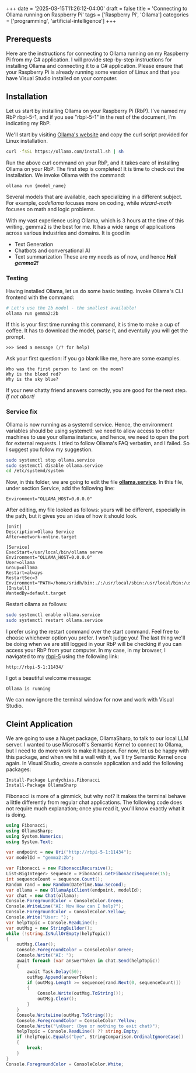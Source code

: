 +++
date = '2025-03-15T11:26:12-04:00'
draft = false
title = 'Connecting to Ollama running on Raspberry Pi'
tags = ['Raspberry Pi', 'Ollama']
categories = ['programming', 'artificial-intelligence']
+++

## Prerequests
Here are the instructions for connecting to Ollama running on my Raspberry Pi from my C# application. I will provide step-by-step instructions for installing Ollama and connecting it to a C# application. Please ensure that your Raspberry Pi is already running some version of Linux and that you have Visual Studio installed on your computer.


## Installation
Let us start by installing Ollama on your Raspberry Pi (RbP). I've named my RbP rbpi-5-1, and if you see "rbpi-5-1" in the rest of the document, I'm indicating my RbP.

We'll start by visiting [Ollama's website](https://ollama.com/) and copy the curl script provided for Linux installation.

```sh
curl -fsSL https://ollama.com/install.sh | sh
```
Run the above curl command on your RbP, and it takes care of installing Ollama on your RbP. The first step is completed! It is time to check out the installation. We invoke Ollama with the command:
```sh
ollama run {model_name}
```
Several models that are available, each specializing in a different subject. For example, *codellama* focuses more on coding, while *wizard-math* focuses on math and logic problems.

With my vast experience using Ollama, which is 3 hours at the time of this writing, gemma2 is the best for me. It has a wide range of applications across various industries and domains. It is good in 

 - Text Generation
 - Chatbots and conversational AI
 - Text summarization
These are my needs as of now, and hence  ***Heil gemma2!***
### Testing
Having installed Ollama, let us do some basic testing. Invoke Ollama's CLI frontend with the command:
```sh
# Let's use the 2b model - the smallest available!
ollama run gemma2:2b
```
If this is your first time running this command, it is time to make a cup of coffee. It has to download the model, parse it, and eventully you will get the prompt.
```
>>> Send a message (/? for help)
```
Ask your first question: if you go blank like me, here are some examples.
```
Who was the first person to land on the moon?
Why is the blood red?
Why is the sky blue?
```
If your new chatty friend answers correctly, you are good for the next step. *If not abort!*

### Service fix
Ollama is now running as a systemd service. Hence, the environment variables should be using systemctl: we need to allow access to other machines to use your ollama instance, and hence, we need to open the port for external requests. I tried to follow Ollama's FAQ verbatim, and I failed. So I suggest you follow my suggestion.
```sh
sudo systemctl stop ollama.service
sudo systemctl disable ollama.service
cd /etc/systemd/system
```
Now, in this folder, we are going to edit the file  <u>**ollama.service**</u>. In this file, under section Service, add the following line:
```
Environment="OLLAMA_HOST=0.0.0.0"
```
After editing, my file looked as follows: yours will be different, especially in the path, but it gives you an idea of how it should look.
```
[Unit]
Description=Ollama Service
After=network-online.target

[Service]
ExecStart=/usr/local/bin/ollama serve
Environment="OLLAMA_HOST=0.0.0.0"
User=ollama
Group=ollama
Restart=always
RestartSec=3
Environment="PATH=/home/sridh/bin:./:/usr/local/sbin:/usr/local/bin:/usr/sbin:/usr/bin:/sbin:/bin:/usr/local/games:/usr/games:/home/sridh/bin:/home/sridh/.dotnet/tools"
[Install]
WantedBy=default.target
```
Restart ollama as follows:
```sh
sudo systemctl enable ollama.service
sudo systemctl restart ollama.service
```
I prefer using the restart command over the start command. Feel free to choose whichever option you prefer. I won't judge you!
The last thing we'll be doing when we are still logged in your RbP will be checking if you can access your RbP from your computer. In my case, in my browser, I navigated to my [rbpi-5](http://rbpi-5-1:11434/) using the following link:
```
http://rbpi-5-1:11434/
```
I got a beautiful welcome message:
```
Ollama is running
```
We can now ignore the terminal window for now and work with Visual Studio.

## Cleint Application
We are going to use a Nuget package, OllamaSharp, to talk to our local LLM server. I wanted to use Microsoft's Semantic Kernel to connect to Ollama, but I need to do more work to make it happen. For now, let us be happy with this package, and when we hit a wall with it, we'll try Semantic Kernel once again.
In Visual Studio, create a console application and add the following packages:
```
Install-Package Lyndychivs.Fibonacci
Install-Package OllamaSharp
```
Fibonacci is more of a gimmick, but why not? It makes the terminal behave a little differently from regular chat applications.
The following code does not require much explanation; once you read it, you'll know exactly what it is doing.
```cs
using Fibonacci;
using OllamaSharp;
using System.Numerics;
using System.Text;

var endpoint = new Uri("http://rbpi-5-1:11434");
var modelId = "gemma2:2b";

var Fibonacci = new FibonacciRecursive();
List<BigInteger> sequence = Fibonacci.GetFibonacciSequence(15);
int sequenceCount = sequence.Count();
Random rand = new Random(DateTime.Now.Second);
var ollama = new OllamaApiClient(endpoint, modelId);
var chat = new Chat(ollama);
Console.ForegroundColor = ConsoleColor.Green;
Console.WriteLine("AI: Now How can I help?");
Console.ForegroundColor = ConsoleColor.Yellow;
Console.Write("User: ");
var helpTopic = Console.ReadLine();
var outMsg = new StringBuilder();
while (!string.IsNullOrEmpty(helpTopic))
{
    outMsg.Clear();
    Console.ForegroundColor = ConsoleColor.Green;
    Console.Write("AI: ");
    await foreach (var answerToken in chat.Send(helpTopic))
    {
        await Task.Delay(50);
        outMsg.Append(answerToken);
        if (outMsg.Length >= sequence[rand.Next(0, sequenceCount)])
        {
            Console.Write(outMsg.ToString());
            outMsg.Clear();
        }
    }
    Console.WriteLine(outMsg.ToString());
    Console.ForegroundColor = ConsoleColor.Yellow;
    Console.Write("\nUser: (bye or nothing to exit chat)");
    helpTopic = Console.ReadLine() ?? string.Empty;
    if (helpTopic.Equals("bye", StringComparison.OrdinalIgnoreCase))
    {
        break;
    }
}
Console.ForegroundColor = ConsoleColor.White;
```

